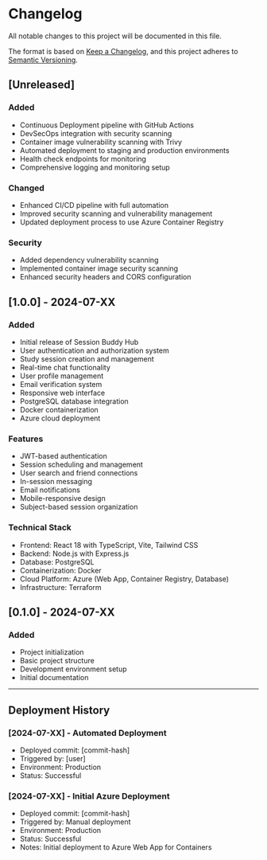 # Changelog

All notable changes to this project will be documented in this file.

The format is based on [Keep a Changelog](https://keepachangelog.com/en/1.0.0/),
and this project adheres to [Semantic Versioning](https://semver.org/spec/v2.0.0.html).

## [Unreleased]

### Added
- Continuous Deployment pipeline with GitHub Actions
- DevSecOps integration with security scanning
- Container image vulnerability scanning with Trivy
- Automated deployment to staging and production environments
- Health check endpoints for monitoring
- Comprehensive logging and monitoring setup

### Changed
- Enhanced CI/CD pipeline with full automation
- Improved security scanning and vulnerability management
- Updated deployment process to use Azure Container Registry

### Security
- Added dependency vulnerability scanning
- Implemented container image security scanning
- Enhanced security headers and CORS configuration

## [1.0.0] - 2024-07-XX

### Added
- Initial release of Session Buddy Hub
- User authentication and authorization system
- Study session creation and management
- Real-time chat functionality
- User profile management
- Email verification system
- Responsive web interface
- PostgreSQL database integration
- Docker containerization
- Azure cloud deployment

### Features
- JWT-based authentication
- Session scheduling and management
- User search and friend connections
- In-session messaging
- Email notifications
- Mobile-responsive design
- Subject-based session organization

### Technical Stack
- Frontend: React 18 with TypeScript, Vite, Tailwind CSS
- Backend: Node.js with Express.js
- Database: PostgreSQL
- Containerization: Docker
- Cloud Platform: Azure (Web App, Container Registry, Database)
- Infrastructure: Terraform

## [0.1.0] - 2024-07-XX

### Added
- Project initialization
- Basic project structure
- Development environment setup
- Initial documentation

---

## Deployment History

### [2024-07-XX] - Automated Deployment
- Deployed commit: [commit-hash]
- Triggered by: [user]
- Environment: Production
- Status: Successful

### [2024-07-XX] - Initial Azure Deployment
- Deployed commit: [commit-hash]
- Triggered by: Manual deployment
- Environment: Production
- Status: Successful
- Notes: Initial deployment to Azure Web App for Containers 
